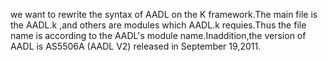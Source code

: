 we want to rewrite the syntax of AADL on the K framework.The main file is the AADL.k ,and others are modules which AADL.k requies.Thus the file name is according to the AADL's module name.Inaddition,the version of AADL is AS5506A (AADL V2) released in September 19,2011.

